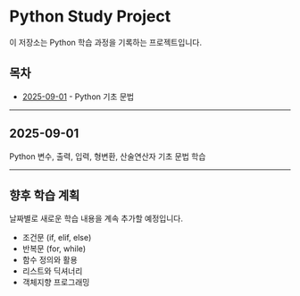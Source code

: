 # Python Study Project

이 저장소는 Python 학습 과정을 기록하는 프로젝트입니다.

## 목차

- [2025-09-01](#2025-09-01) - Python 기초 문법

---

## 2025-09-01
Python 변수, 출력, 입력, 형변환, 산술연산자 기초 문법 학습

---

## 향후 학습 계획

날짜별로 새로운 학습 내용을 계속 추가할 예정입니다.
- 조건문 (if, elif, else)
- 반복문 (for, while)
- 함수 정의와 활용
- 리스트와 딕셔너리
- 객체지향 프로그래밍